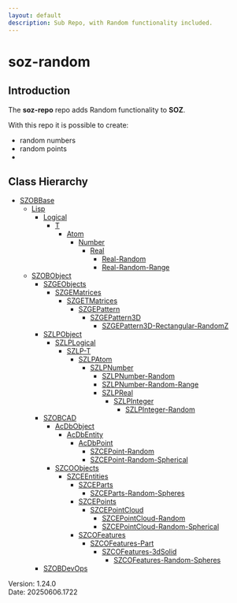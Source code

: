 ```yaml
---
layout: default
description: Sub Repo, with Random functionality included.
---
```


# soz-random

## Introduction

The **soz-repo** repo adds Random functionality to **SOZ**.

With this repo it is possible to create:

- random numbers
- random points
- 
## Class Hierarchy

- [SZOBBase](/classes/SZOBBase.html)
  - [Lisp](/classes/Lisp.html)
    - [Logical](/classes/Logical.html)
      - [T](/classes/T.html)
        - [Atom](/classes/Atom.html)
          - [Number](/classes/Number.html)
            - [Real](/classes/Real.html)
              - [Real-Random](/classes/Real-Random.html)
              - [Real-Random-Range](/classes/Real-Random-Range.html)
  - [SZOBObject](/classes/SZOBObject.html)
    - [SZGEObjects](/classes/SZGEObjects.html)
      - [SZGEMatrices](/classes/SZGEMatrices.html)
        - [SZGETMatrices](/classes/SZGETMatrices.html)
          - [SZGEPattern](/classes/SZGEPattern.html)
            - [SZGEPattern3D](/classes/SZGEPattern3D.html)
              - [SZGEPattern3D-Rectangular-RandomZ](/classes/SZGEPattern3D-Rectangular-RandomZ.html)
    - [SZLPObject](/classes/SZLPObject.html)
      - [SZLPLogical](/classes/SZLPLogical.html)
        - [SZLP-T](/classes/SZLP-T.html)
          - [SZLPAtom](/classes/SZLPAtom.html)
            - [SZLPNumber](/classes/SZLPNumber.html)
              - [SZLPNumber-Random](/classes/SZLPNumber-Random.html)
              - [SZLPNumber-Random-Range](/classes/SZLPNumber-Random-Range.html)
              - [SZLPReal](/classes/SZLPReal.html)
                - [SZLPInteger](/classes/SZLPInteger.html)
                  - [SZLPInteger-Random](/classes/SZLPInteger-Random.html)
    - [SZOBCAD](/classes/SZOBCAD.html)
      - [AcDbObject](/classes/AcDbObject.html)
        - [AcDbEntity](/classes/AcDbEntity.html)
          - [AcDbPoint](/classes/AcDbPoint.html)
            - [SZCEPoint-Random](/classes/SZCEPoint-Random.html)
            - [SZCEPoint-Random-Spherical](/classes/SZCEPoint-Random-Spherical.html)
      - [SZCOObjects](/classes/SZCOObjects.html)
        - [SZCEEntities](/classes/SZCEEntities.html)
          - [SZCEParts](/classes/SZCEParts.html)
            - [SZCEParts-Random-Spheres](/classes/SZCEParts-Random-Spheres.html)
          - [SZCEPoints](/classes/SZCEPoints.html)
            - [SZCEPointCloud](/classes/SZCEPointCloud.html)
              - [SZCEPointCloud-Random](/classes/SZCEPointCloud-Random.html)
              - [SZCEPointCloud-Random-Spherical](/classes/SZCEPointCloud-Random-Spherical.html)
          - [SZCOFeatures](/classes/SZCOFeatures.html)
            - [SZCOFeatures-Part](/classes/SZCOFeatures-Part.html)
              - [SZCOFeatures-3dSolid](/classes/SZCOFeatures-3dSolid.html)
                - [SZCOFeatures-Random-Spheres](/classes/SZCOFeatures-Random-Spheres.html)
    - [SZOBDevOps](/classes/SZOBDevOps.html)

Version:  1.24.0
<br>
Date: 20250606.1722
